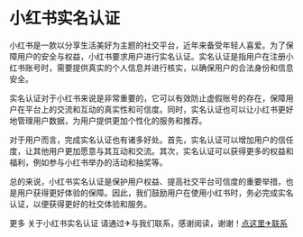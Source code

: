 # 小红书实名认证

小红书是一款以分享生活美好为主题的社交平台，近年来备受年轻人喜爱。为了保障用户的安全与权益，小红书要求用户进行实名认证。实名认证是指用户在注册小红书账号时，需要提供真实的个人信息并进行核实，以确保用户的合法身份和信息安全。

实名认证对于小红书来说是非常重要的，它可以有效防止虚假账号的存在，保障用户在平台上的交流和互动的真实性和可信度。同时，实名认证也可以让小红书更好地管理用户数据，为用户提供更加个性化的服务和推荐。

对于用户而言，完成实名认证也有诸多好处。首先，实名认证可以增加用户的信任度，让其他用户更加愿意与其互动和交流。其次，实名认证可以获得更多的权益和福利，例如参与小红书举办的活动和抽奖等。

总的来说，小红书实名认证是保护用户权益、提高社交平台可信度的重要举措，也是用户获得更好体验的保障。因此，我们鼓励用户在使用小红书时，务必完成实名认证，以便获得更好的社交体验和服务。

更多 关于小红书实名认证 请通过✈与我们联系，感谢阅读，谢谢！[点这里✈联系](https://sms.k02.cc)